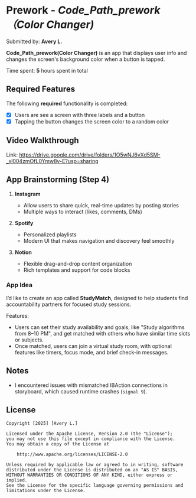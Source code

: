 # Prework - *Code_Path_prework（Color Changer)*

Submitted by: **Avery L.**

**Code_Path_prework(Color Changer)** is an app that displays user info and changes the screen's background color when a button is tapped. 

Time spent: **5** hours spent in total

## Required Features

The following **required** functionality is completed:

- [X] Users are see a screen with three labels and a button
- [X] Tapping the button changes the screen color to a random color

## Video Walkthrough
Link: https://drive.google.com/drive/folders/1O5wNJ6vXd5SM-_xl004zmOfL0Ymw8y-E?usp=sharing
 
## App Brainstorming (Step 4)
1. **Instagram**
   - Allow users to share quick, real-time updates by posting stories
   - Multiple ways to interact (likes, comments, DMs)

2. **Spotify**
   - Personalized playlists
   - Modern UI that makes navigation and discovery feel smoothly

3. **Notion**
   - Flexible drag-and-drop content organization
   - Rich templates and support for code blocks

### App Idea 

I’d like to create an app called **StudyMatch**, designed to help students find accountability partners for focused study sessions. 

Features:
- Users can set their study availability and goals, like "Study algorithms from 8–10 PM", and get matched with others who have similar time slots or subjects. 
- Once matched, users can join a virtual study room, with optional features like timers, focus mode, and brief check-in messages.  

## Notes

- I encountered issues with mismatched IBAction connections in storyboard, which caused runtime crashes (`signal 9`). 

## License

    Copyright [2025] [Avery L.]

    Licensed under the Apache License, Version 2.0 (the "License");
    you may not use this file except in compliance with the License.
    You may obtain a copy of the License at

        http://www.apache.org/licenses/LICENSE-2.0

    Unless required by applicable law or agreed to in writing, software
    distributed under the License is distributed on an "AS IS" BASIS,
    WITHOUT WARRANTIES OR CONDITIONS OF ANY KIND, either express or implied.
    See the License for the specific language governing permissions and
    limitations under the License.
